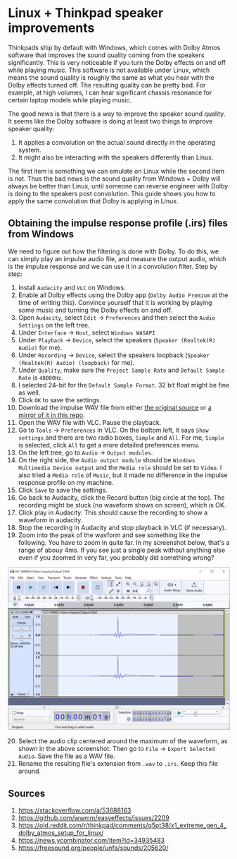 # Linux + Thinkpad speaker improvements

Thinkpads ship by default with Windows, which comes with Dolby Atmos software that improves the sound quality coming from the speakers significantly. This is very noticeable if you turn the Dolby effects on and off while playing music. This software is not available under Linux, which means the sound quality is roughly the same as what you hear with the Dolby effects turned off. The resulting quality can be pretty bad. For example, at high volumes, I can hear significant chassis resonance for certain laptop models while playing music.

The good news is that there is a way to improve the speaker sound quality. It seems like the Dolby software is doing at least two things to improve speaker quality:

1. It applies a convolution on the actual sound directly in the operating system.
2. It might also be interacting with the speakers differently than Linux.

The first item is something we can emulate on Linux while the second item is not. Thus the bad news is the sound quality from Windows + Dolby will always be better than Linux, until someone can reverse engineer with Dolby is doing to the speakers post convolution. This guide shows you how to apply the same convolution that Dolby is applying in Linux.

## Obtaining the impulse response profile (.irs) files from Windows

We need to figure out how the filtering is done with Dolby. To do this, we can simply play an impulse audio file, and measure the output audio, which is the impulse response and we can use it in a convolution filter. Step by step:

1. Install `Audacity` and `VLC` on Windows.
2. Enable all Dolby effects using the Dolby app (`Dolby Audio Premium` at the time of writing this). Convince yourself that it is working by playing some music and turning the Dolby effects on and off.
3. Open `Audacity`, select `Edit` -> `Preferences` and then select the `Audio Settings` on the left tree.
4. Under `Interface` -> `Host`, select `Windows WASAPI`
5. Under `Playback` -> `Device`, select the speakers (`Speaker (Realtek(R) Audio)` for me).
6. Under `Recording` -> `Device`, select the speakers loopback (`Speaker (Realtek(R) Audio) (loopback)` for me).
7. Under `Quality`, make sure the `Project Sample Rate` and `Default Sample Rate` is `48000Hz`.
8. I selected 24-bit for the `Default Sample Format`. 32 bit float might be fine as well.
9. Click `OK` to save the settings.
10. Download the impulse WAV file from either [the original source](https://freesound.org/people/unfa/sounds/205620/) or [a mirror of it in this repo](impulse48khz-2sec.wav).
11. Open the WAV file with VLC. Pause the playback.
12. Go to `Tools` -> `Preferences` in VLC. On the bottom left, it says `Show settings` and there are two radio boxes, `Simple` and `All`. For me, `Simple` is selected, click `All` to get a more detailed preferences menu.
13. On the left tree, go to `Audio` -> `Output modules`.
14. On the right side, the `Audio output module` should be `Windows Multimedia Device output` and the `Media role` should be set to `Video`. I also tried a `Media role` of `Music`, but it made no difference in the impulse response profile on my machine.
15. Click `Save` to save the settings.
16. Go back to Audacity, click the Record button (big circle at the top). The recording might be stuck (no waveform shows on screen), which is OK.
17. Click play in Audacity. This should cause the recording to show a waveform in audacity.
18. Stop the recording in Audacity and stop playback in VLC (if necessary).
19. Zoom into the peak of the wavform and see something like the following. You have to zoom in quite far. In my screenshot below, that's a range of abouy 4ms. If you see just a single peak without anything else even if you zoomed in very far, you probably did something wrong?

<img src="./ImpulseResponseScreenshot.PNG" />

20. Select the audio clip centered around the maximum of the waveform, as shown in the above screenshot. Then go to `File` -> `Export Selected Audio`. Save the file as a WAV file.
21. Rename the resulting file's extension from `.wav` to `.irs`. Keep this file around.

## Sources

1. https://stackoverflow.com/a/53688163
2. https://github.com/wwmm/easyeffects/issues/2209
3. https://old.reddit.com/r/thinkpad/comments/q5pt38/x1_extreme_gen_4_dolby_atmos_setup_for_linux/
4. https://news.ycombinator.com/item?id=34935483
5. https://freesound.org/people/unfa/sounds/205620/
